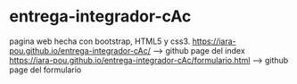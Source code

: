 # entrega-integrador-cAc
pagina web hecha con bootstrap, HTML5 y css3.
https://iara-pou.github.io/entrega-integrador-cAc/ --> github page del index
https://iara-pou.github.io/entrega-integrador-cAc/formulario.html --> github page del formulario
